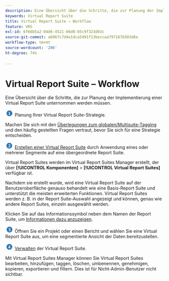 ```yaml
---
description: Eine Übersicht über die Schritte, die zur Planung der Implementierung einer Virtual Report Suite unternommen werden müssen.
keywords: Virtual Report Suite
title: Virtual Report Suite – Workflow
feature: VRS
exl-id: 6f68b5a2-04d6-4521-86d0-85c9f323d03c
source-git-commit: a6967c7d4e1dca5491f13beccaa797167b503d6e
workflow-type: tm+mt
source-wordcount: '206'
ht-degree: 74%

---
```


# Virtual Report Suite – Workflow

Eine Übersicht über die Schritte, die zur Planung der Implementierung einer Virtual Report Suite unternommen werden müssen.

![](/help/admin/tools/manage-rs/edit-settings/general/c-server-side-forwarding/assets/step1_icon.png) Planung Ihrer Virtual Report Suite-Strategie.

Machen Sie sich mit den [Überlegungen zum globalen/Multisuite-Tagging](/help/components/vrs/vrs-considerations.md) und den häufig gestellten Fragen vertraut, bevor Sie sich für eine Strategie entscheiden.

![](/help/admin/tools/manage-rs/edit-settings/general/c-server-side-forwarding/assets/step2_icon.png) [Erstellen einer Virtual Report Suite](/help/components/vrs/c-workflow-vrs/vrs-create.md) durch Anwendung eines oder mehrerer Segmente auf eine übergeordnete Report Suite.

Virtual Report Suites werden im Virtual Report Suites Manager erstellt, der über **[!UICONTROL Komponenten]** > **[!UICONTROL Virtual Report Suites]** verfügbar ist.

Nachdem sie erstellt wurde, wird eine Virtual Report Suite auf der Benutzeroberfläche genauso behandelt wie eine Basis-Report Suite und unterstützt die meisten erweiterten Funktionen. Virtual Report Suites werden z. B. in der Report Suite-Auswahl angezeigt und können, genau wie andere Report Suites, einzeln ausgewählt werden.

Klicken Sie auf das Informationssymbol neben dem Namen der Report Suite, um [Informationen dazu anzuzeigen](/help/components/vrs/c-workflow-vrs/vrs-view.md).

![](/help/admin/tools/manage-rs/edit-settings/general/c-server-side-forwarding/assets/step3_icon.png) Öffnen Sie ein Projekt oder einen Bericht und wählen Sie eine Virtual Report Suite aus, um eine segmentierte Ansicht der Daten bereitzustellen.

![](assets/step4_icon.png) [Verwalten](/help/components/vrs/c-workflow-vrs/vrs-manage.md) der Virtual Report Suite.

Mit Virtual Report Suites Manager können Sie Virtual Report Suites bearbeiten, hinzufügen, taggen, löschen, umbenennen, genehmigen, kopieren, exportieren und filtern. Dies ist für Nicht-Admin-Benutzer nicht sichtbar.

